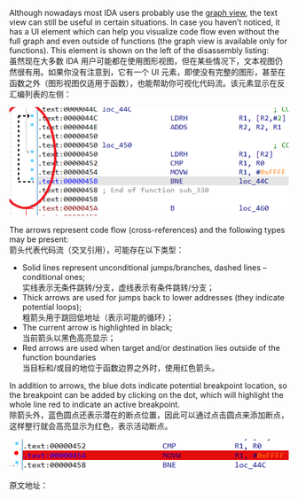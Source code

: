 Although nowadays most IDA users probably use the [graph view](https://hex-rays.com/blog/igors-tip-of-the-week-23-graph-view/), the text view can still be useful in certain situations. In case you haven’t noticed, it has a UI element which can help you visualize code flow even without the full graph and even outside of functions (the graph view is available only for functions). This element is shown on the left of the disassembly listing:  
虽然现在大多数 IDA 用户可能都在使用图形视图，但在某些情况下，文本视图仍然很有用。如果你没有注意到，它有一个 UI 元素，即使没有完整的图形，甚至在函数之外（图形视图仅适用于函数），也能帮助你可视化代码流。该元素显示在反汇编列表的左侧：

![](assets/2021/07/arrows.png)

The arrows represent code flow (cross-references) and the following types may be present:  
箭头代表代码流（交叉引用），可能存在以下类型：

-   Solid lines represent unconditional jumps/branches, dashed lines – conditional ones;  
    实线表示无条件跳转/分支，虚线表示有条件跳转/分支；
-   Thick arrows are used for jumps back to lower addresses (they indicate potential loops);  
    粗箭头用于跳回低地址（表示可能的循环）；
-   The current arrow is highlighted in black;  
    当前箭头以黑色高亮显示；
-   Red arrows are used when target and/or destination lies outside of the function boundaries   
    当目标和/或目的地位于函数边界之外时，使用红色箭头。

In addition to arrows, the blue dots indicate potential breakpoint location, so the breakpoint can be added by clicking on the dot, which will highlight the whole line red to indicate an active breakpoint.  
除箭头外，蓝色圆点还表示潜在的断点位置，因此可以通过点击圆点来添加断点，这样整行就会高亮显示为红色，表示活动断点。

![](assets/2021/07/dot_breakpoint.png)

原文地址：